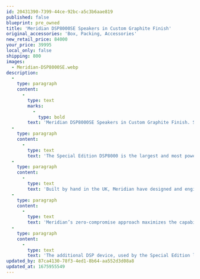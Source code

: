 ```yaml
---
id: 20431390-7399-44ce-92bc-a5c3b6aae819
published: false
blueprint: pre_owned
title: 'Meridian DSP8000SE Speakers in Custom Graphite Finish'
original_accessories: 'Box, Packing, Accessories'
new_retail_price: 84000
your_price: 39995
local_only: false
shipping: 800
images:
  - Meridian-DSP8000SE.webp
description:
  -
    type: paragraph
    content:
      -
        type: text
        marks:
          -
            type: bold
        text: 'Meridian DSP8000SE Speakers in Custom Graphite Finish. Speakers are in excellent physical and functional condition with original boxes and packing. Speakers sold as new for $84,000.00 in the custom graphite color. '
  -
    type: paragraph
    content:
      -
        type: text
        text: 'The Special Edition DSP8000 is the largest and most powerful of the Meridian Reference Loudspeaker series. It is the ultimate expression of Meridian’s pioneering nature and rigorous, research-led philosophy.'
  -
    type: paragraph
    content:
      -
        type: text
        text: 'Built by hand in the UK, Meridian have designed and engineered the DSP8000SE to deliver maximum resonance and control. The cabinet comprises of two discrete enclosures with a dedicated bass section and a separate head-assembly for the midrange and high-frequency drive-units. The two enclosures are decoupled from each other by custom spikes and cups. The custom-designed midrange unit and three pairs of horizontally opposed bass-drivers feature anodized aluminium clamp rings to minimize resonance.'
  -
    type: paragraph
    content:
      -
        type: text
        text: 'Meridian’s zero-compromise approach maximizes the capabilities of the loudspeaker’s wideband electronics and its beryllium tweeter, guaranteeing an authentic, lifelike and natural sound. The seismic bass, effortless midrange and high-frequency extension means your music and movies will be brought to life in any room size up to 100m2.'
  -
    type: paragraph
    content:
      -
        type: text
        text: 'The additional DSP device, used by the Special Edition loudspeakers, doubles the available processing power allowing all audio, including MQA Core streams, to be rendered at 176.4/192kHz regardless of the incoming sampling rate. This increases the resolution, detail and clarity of the sound you hear to deliver a sublime listening experience.'
updated_by: 87ca4130-78f3-4ed1-8b64-aa552d3d08a8
updated_at: 1675955549
---
```


